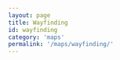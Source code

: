 ```yaml
---
layout: page
title: Wayfinding
id: wayfinding
category: 'maps'
permalink: '/maps/wayfinding/'
---
```

